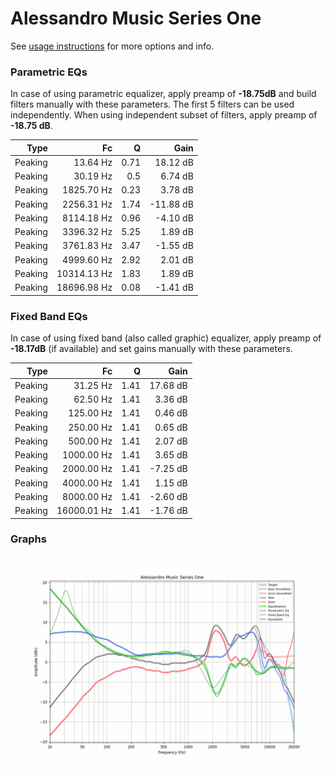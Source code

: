 # Alessandro Music Series One
See [usage instructions](https://github.com/jaakkopasanen/AutoEq#usage) for more options and info.

### Parametric EQs
In case of using parametric equalizer, apply preamp of **-18.75dB** and build filters manually
with these parameters. The first 5 filters can be used independently.
When using independent subset of filters, apply preamp of **-18.75 dB**.

| Type    | Fc          |    Q | Gain      |
|--------:|------------:|-----:|----------:|
| Peaking | 13.64 Hz    | 0.71 | 18.12 dB  |
| Peaking | 30.19 Hz    | 0.5  | 6.74 dB   |
| Peaking | 1825.70 Hz  | 0.23 | 3.78 dB   |
| Peaking | 2256.31 Hz  | 1.74 | -11.88 dB |
| Peaking | 8114.18 Hz  | 0.96 | -4.10 dB  |
| Peaking | 3396.32 Hz  | 5.25 | 1.89 dB   |
| Peaking | 3761.83 Hz  | 3.47 | -1.55 dB  |
| Peaking | 4999.60 Hz  | 2.92 | 2.01 dB   |
| Peaking | 10314.13 Hz | 1.83 | 1.89 dB   |
| Peaking | 18696.98 Hz | 0.08 | -1.41 dB  |

### Fixed Band EQs
In case of using fixed band (also called graphic) equalizer, apply preamp of **-18.17dB**
(if available) and set gains manually with these parameters.

| Type    | Fc          |    Q | Gain     |
|--------:|------------:|-----:|---------:|
| Peaking | 31.25 Hz    | 1.41 | 17.68 dB |
| Peaking | 62.50 Hz    | 1.41 | 3.36 dB  |
| Peaking | 125.00 Hz   | 1.41 | 0.46 dB  |
| Peaking | 250.00 Hz   | 1.41 | 0.65 dB  |
| Peaking | 500.00 Hz   | 1.41 | 2.07 dB  |
| Peaking | 1000.00 Hz  | 1.41 | 3.65 dB  |
| Peaking | 2000.00 Hz  | 1.41 | -7.25 dB |
| Peaking | 4000.00 Hz  | 1.41 | 1.15 dB  |
| Peaking | 8000.00 Hz  | 1.41 | -2.60 dB |
| Peaking | 16000.01 Hz | 1.41 | -1.76 dB |

### Graphs
![](./Alessandro%20Music%20Series%20One.png)